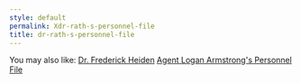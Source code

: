 ```yaml
---
style: default
permalink: Xdr-rath-s-personnel-file
title: dr-rath-s-personnel-file
---
```

You may also like:
[Dr. Frederick Heiden](http://scp-wiki.net/dr-frederick-heiden)
[Agent Logan Armstrong's Personnel File](http://scp-wiki.net/agent-logan-armstrong-s-personnel-file)